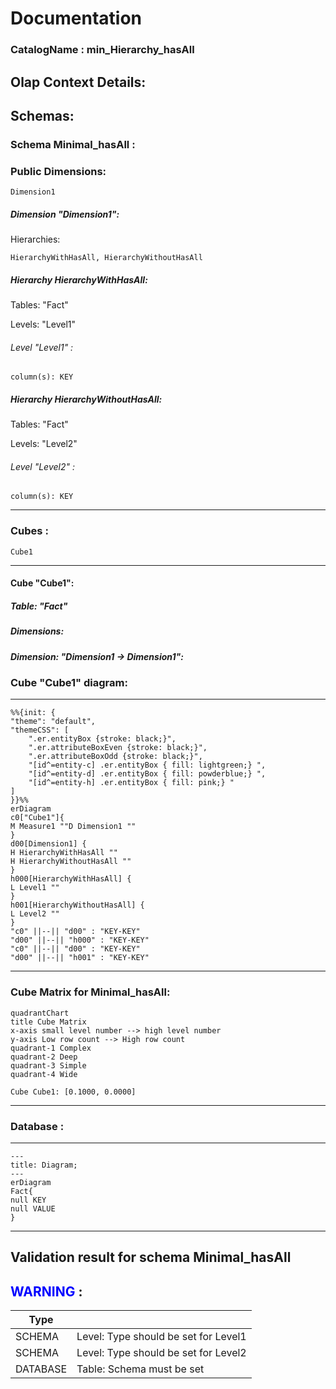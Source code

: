 # Documentation
### CatalogName : min_Hierarchy_hasAll
## Olap Context Details:
## Schemas:
### Schema Minimal_hasAll : 
### Public Dimensions:

    Dimension1

##### Dimension "Dimension1":

Hierarchies:

    HierarchyWithHasAll, HierarchyWithoutHasAll

##### Hierarchy HierarchyWithHasAll:

Tables: "Fact"

Levels: "Level1"

###### Level "Level1" :

    column(s): KEY

##### Hierarchy HierarchyWithoutHasAll:

Tables: "Fact"

Levels: "Level2"

###### Level "Level2" :

    column(s): KEY

---
### Cubes :

    Cube1

---
#### Cube "Cube1":

    

##### Table: "Fact"

##### Dimensions:
##### Dimension: "Dimension1 -> Dimension1":

### Cube "Cube1" diagram:

---

```mermaid
%%{init: {
"theme": "default",
"themeCSS": [
    ".er.entityBox {stroke: black;}",
    ".er.attributeBoxEven {stroke: black;}",
    ".er.attributeBoxOdd {stroke: black;}",
    "[id^=entity-c] .er.entityBox { fill: lightgreen;} ",
    "[id^=entity-d] .er.entityBox { fill: powderblue;} ",
    "[id^=entity-h] .er.entityBox { fill: pink;} "
]
}}%%
erDiagram
c0["Cube1"]{
M Measure1 ""D Dimension1 ""
}
d00[Dimension1] {
H HierarchyWithHasAll ""
H HierarchyWithoutHasAll ""
}
h000[HierarchyWithHasAll] {
L Level1 ""
}
h001[HierarchyWithoutHasAll] {
L Level2 ""
}
"c0" ||--|| "d00" : "KEY-KEY"
"d00" ||--|| "h000" : "KEY-KEY"
"c0" ||--|| "d00" : "KEY-KEY"
"d00" ||--|| "h001" : "KEY-KEY"
```
---
### Cube Matrix for Minimal_hasAll:
```mermaid
quadrantChart
title Cube Matrix
x-axis small level number --> high level number
y-axis Low row count --> High row count
quadrant-1 Complex
quadrant-2 Deep
quadrant-3 Simple
quadrant-4 Wide

Cube Cube1: [0.1000, 0.0000]
```
---
### Database :
---
```mermaid
---
title: Diagram;
---
erDiagram
Fact{
null KEY
null VALUE
}

```
---
## Validation result for schema Minimal_hasAll
## <span style='color: blue;'>WARNING</span> : 
|Type|   |
|----|---|
|SCHEMA|Level: Type should be set for Level1|
|SCHEMA|Level: Type should be set for Level2|
|DATABASE|Table: Schema must be set|

